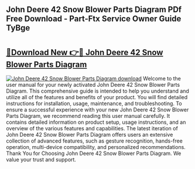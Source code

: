 ## John Deere 42 Snow Blower Parts Diagram PDf Free Download - Part-Ftx Service Owner Guide TyBge

# <h2><a href="http://dfnhfoi.blite.top/?on=John+Deere+42+Snow+Blower+Parts+Diagram">🔗Download New 👉🔴 John Deere 42 Snow Blower Parts Diagram</a></h2>

[![John Deere 42 Snow Blower Parts Diagram download](https://i.imgur.com/lujVjoI.png)](http://dfnhfoi.blite.top/?on=John+Deere+42+Snow+Blower+Parts+Diagram)
Welcome to the user manual for your newly activated John Deere 42 Snow Blower Parts Diagram. This comprehensive guide is intended to help you understand and utilize all of the features and benefits of your product. You will find detailed instructions for installation, usage, maintenance, and troubleshooting. To ensure a successful experience with your new John Deere 42 Snow Blower Parts Diagram, we recommend reading this user manual carefully. It contains detailed information on product setup, usage instructions, and an overview of the various features and capabilities. The latest iteration of John Deere 42 Snow Blower Parts Diagram offers users an extensive collection of advanced features, such as gesture recognition, hands-free operation, multi-device compatibility, and personalized recommendations. Thank You for Choosing John Deere 42 Snow Blower Parts Diagram. We value your trust and support.
